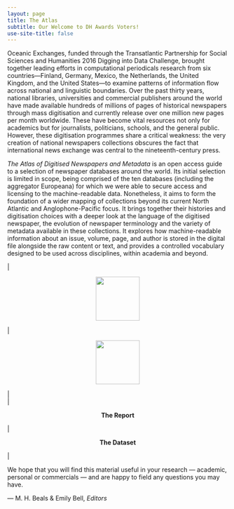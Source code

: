 ```yaml
---
layout: page
title: The Atlas
subtitle: Our Welcome to DH Awards Voters!
use-site-title: false
---
```


Oceanic Exchanges, funded through the Transatlantic Partnership for Social Sciences and Humanities 2016 Digging into Data Challenge, 
brought together leading efforts in computational periodicals research from six countries—Finland, Germany, Mexico, the Netherlands, 
the United Kingdom, and the United States—to examine patterns of information flow across national and linguistic boundaries. Over the 
past thirty years, national libraries, universities and commercial publishers around the world have made available hundreds of millions 
of pages of historical newspapers through mass digitisation and currently release over one million new pages per month worldwide. These 
have become vital resources not only for academics but for journalists, politicians, schools, and the general public. However, these digitisation 
programmes share a critical weakness: the very creation of national newspapers collections obscures the fact that international news exchange 
was central to the nineteenth-century press.

*The Atlas of Digitised Newspapers and Metadata* is an open access guide to a selection of newspaper databases around the world. Its initial 
selection is limited in scope, being comprised of the ten databases (including the aggregator Europeana) for which we were able to secure 
access and licensing to the machine-readable data. Nonetheless, it aims to form the foundation of a wider mapping of collections beyond its 
current North Atlantic and Anglophone-Pacific focus. It brings together their histories and digitisation choices with a deeper look at the 
language of the digitised newspaper, the evolution of newspaper terminology and the variety of metadata available in these collections. It 
explores how machine-readable information about an issue, volume, page, and author is stored in the digital file alongside the raw content 
or text, and provides a controlled vocabulary designed to be used across disciplines, within academia and beyond.

| <p align="center"><a href="https://figshare.com/articles/online_resource/The_Atlas_of_Digitised_Newspapers_and_Metadata_Reports_from_Oceanic_Exchanges/11560059"><img height="100px" src="https://s3-eu-west-1.amazonaws.com/pfigshare-u-previews/22534592/thumb.png"></a></p> | <p align="center"><a href="https://figshare.com/articles/dataset/Full_Map_of_Digitised_Newspaper_Metadata/11560110"><img src="https://www.digitisednewspapers.net/img/map.jpeg" height="100px"></a></p> |  
| <p align="center">**The Report**</p>          |  <p align="center">**The Dataset**</p> |

We hope that you will find this material useful in your research — academic, personal or commercials — and are happy to field any questions you may have.

— M. H. Beals & Emily Bell, *Editors*

